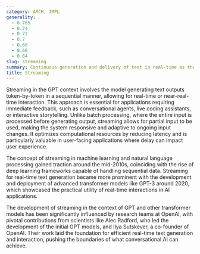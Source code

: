 ```yaml
---
category: ARCH, IMPL
generality:
  - 0.765
  - 0.74
  - 0.72
  - 0.7
  - 0.68
  - 0.66
  - 0.64
slug: streaming
summary: Continuous generation and delivery of text in real-time as the model processes input sequentially.
title: Streaming
---
```


Streaming in the GPT context involves the model generating text outputs token-by-token in a sequential manner, allowing for real-time or near-real-time interaction. This approach is essential for applications requiring immediate feedback, such as conversational agents, live coding assistants, or interactive storytelling. Unlike batch processing, where the entire input is processed before generating output, streaming allows for partial input to be used, making the system responsive and adaptive to ongoing input changes. It optimizes computational resources by reducing latency and is particularly valuable in user-facing applications where delay can impact user experience.

The concept of streaming in machine learning and natural language processing gained traction around the mid-2010s, coinciding with the rise of deep learning frameworks capable of handling sequential data. Streaming for real-time text generation became more prominent with the development and deployment of advanced transformer models like GPT-3 around 2020, which showcased the practical utility of real-time interactions in AI applications.

The development of streaming in the context of GPT and other transformer models has been significantly influenced by research teams at OpenAI, with pivotal contributions from scientists like Alec Radford, who led the development of the initial GPT models, and Ilya Sutskever, a co-founder of OpenAI. Their work laid the foundation for efficient real-time text generation and interaction, pushing the boundaries of what conversational AI can achieve.
